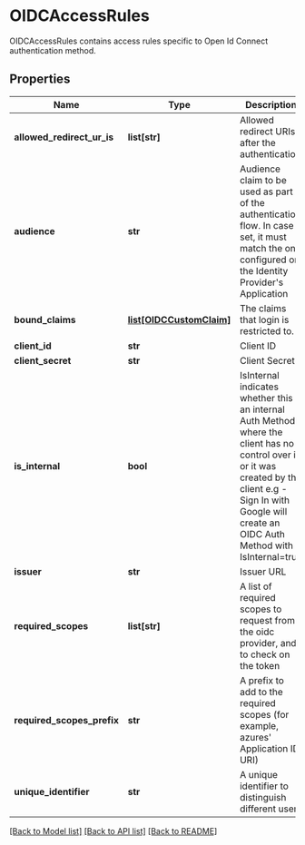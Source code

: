 # OIDCAccessRules

OIDCAccessRules contains access rules specific to Open Id Connect authentication method.
## Properties
Name | Type | Description | Notes
------------ | ------------- | ------------- | -------------
**allowed_redirect_ur_is** | **list[str]** | Allowed redirect URIs after the authentication | [optional] 
**audience** | **str** | Audience claim to be used as part of the authentication flow. In case set, it must match the one configured on the Identity Provider&#39;s Application | [optional] 
**bound_claims** | [**list[OIDCCustomClaim]**](OIDCCustomClaim.md) | The claims that login is restricted to. | [optional] 
**client_id** | **str** | Client ID | [optional] 
**client_secret** | **str** | Client Secret | [optional] 
**is_internal** | **bool** | IsInternal indicates whether this is an internal Auth Method where the client has no control over it, or it was created by the client e.g - Sign In with Google will create an OIDC Auth Method with IsInternal&#x3D;true | [optional] 
**issuer** | **str** | Issuer URL | [optional] 
**required_scopes** | **list[str]** | A list of required scopes to request from the oidc provider, and to check on the token | [optional] 
**required_scopes_prefix** | **str** | A prefix to add to the required scopes (for example, azures&#39; Application ID URI) | [optional] 
**unique_identifier** | **str** | A unique identifier to distinguish different users | [optional] 

[[Back to Model list]](../README.md#documentation-for-models) [[Back to API list]](../README.md#documentation-for-api-endpoints) [[Back to README]](../README.md)


